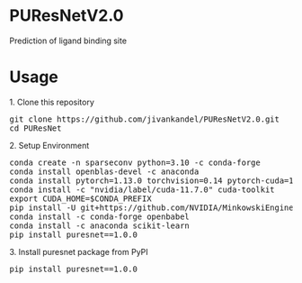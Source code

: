 # PUResNetV2.0
Prediction of ligand binding site

<h1>Usage</h1>
1. Clone this repository
<pre>
git clone https://github.com/jivankandel/PUResNetV2.0.git
cd PUResNet
</pre>
2. Setup Environment
<pre>
conda create -n sparseconv python=3.10 -c conda-forge
conda install openblas-devel -c anaconda
conda install pytorch=1.13.0 torchvision=0.14 pytorch-cuda=11.7 -c pytorch -c nvidia
conda install -c "nvidia/label/cuda-11.7.0" cuda-toolkit
export CUDA_HOME=$CONDA_PREFIX
pip install -U git+https://github.com/NVIDIA/MinkowskiEngine --no-deps
conda install -c conda-forge openbabel
conda install -c anaconda scikit-learn
pip install puresnet==1.0.0
</pre>
3. Install puresnet package from PyPI
<pre>
pip install puresnet==1.0.0
</pre>
